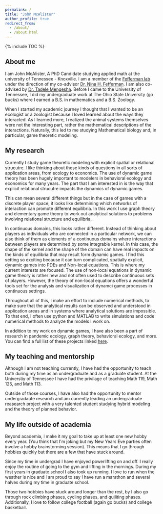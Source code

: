 ```yaml
---
permalink: /
title: "John McAlister"
author_profile: true
redirect_from: 
  - /about/
  - /about.html
---
```

{% include TOC %}

## About me
I am John McAlister, A PhD Candidate studying applied math at the university of Tennessee - Knoxville. I am a member of the [Fefferman lab](https://feffermanlab.org) under the direction of my co-advisor [Dr. Nina H. Fefferman](https://scholar.google.com/citations?user=su7CB3AAAAAJ&hl=en). I am also co-advised by [Dr. Tadele Mengesha](https://scholar.google.com/citations?hl=en&user=TbdmtEgAAAAJ&view_op=list_works). Before I came to the University of Tennessee, I did my undergraduate work at The Ohio State University (go bucks) where I earned a B.S. in mathematics and a B.S. Zoology. 

When I started my academic journey I thought that I wanted to be an ecologist or a zoologist because I loved learned about the ways they interacted. As I learned more, I realized the animal systems themselves were not the interesting part, rather the mathematical descriptions of the interactions. Naturally, this led to me studying Mathematical biology and, in particular, game theoretic modeling.

## My research
Currently I study game theoretic modeling with explicit spatial or relational strucutre. I like thinking about these kinds of questions in all sorts of application areas, from ecology to economics. The use of dynamic game theory has been hugely important to modelers in behavioral ecology and economics for many years. The part that I am interested in is the way that explicit relational strucutre impacts the dynamics of dynamic games. 

This can mean several different things but in the case of games with a discrete player space, it looks like determining which networks of interaction can promote different equilibria. In this work I use graph theory and elementary game theory to work out analytical solutions to problems involving relational structure and equilibria. 

In continuous domains, this looks rather different. Instead of thinking about players as individuals who are connected in a particular network, we can also think of them as elements of a continuous domains where interactions between players are determined by some integrable kernel. In this case, the shape of the kernel and the shape of the domain can have real impacts on the kinds of equilibria that may result form dynamic games. I find this setting so exciting because it can turn complicated, spatially explicit, dynamic games into PDEs and Non-local equations. This is where my current interests are focused. The use of non-local equations in dynamic game theory is rather new and not often used to describe continuous sets of players. However, the theory of non-local equations offers a wonderful tools set for the analysis and visualization of dynamci game processes in continuous settings. 

Throughout all of this, I make an effort to include numerical methods, to make sure that the analytical results can be observed and understood in application areas and in systems where analytical solutions are impossible. To that end, I often use python and MATLAB to write simulations and code numerical methods to analyze the models I work on.

In addition to my work on dynamic games, I have also been a part of research in pandemic ecology, graph theory, behavioral ecology, and more. You can find a full list of these projects linked [here](https://scholar.google.com/citations?user=QhxXZvAAAAAJ&hl=en).

## My teaching and mentorship
Although I am not teaching currently, I have had the opportunity to teach both during my time as an undergraduate and as a graduate student. At the Universtiy of Tennessee I have had the privilage of teaching Math 119, Math 125, and Math 113. 

Outside of those courses, I have also had the opportunity to mentor undergradaute research and am currently leading an undergraduate reasearch project with a very talented student studying hybrid modeling and the theory of planned behavior. 

## My life outside of academia
Beyond academia, I make it my goal to take up at least one new hobby every year. (You think that I'm joking but my New Years Eve parties often involve a hobby brainstorming session). This means that I go through hobbies quickly but there are a few that have stuck around.

Since my time in undergrad I have enjoyed powerlifting on and off. I really enjoy the routine of going to the gym and lifting in the mornings. During my first years in graduate school I also took up running. I love to run when the weather is nice and I am proud to say I have run a marathon and several halves during my time in graduate school. 

Those two hobbies have stuck around longer than the rest, by I also go through rock climbing phases, cycling phases, and quiliting phases. Additionally, I love to follow college football (again go bucks) and college basketball. 




